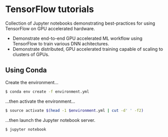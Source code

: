 # TensorFlow tutorials

Collection of Jupyter notebooks demonstrating best-practices for using TensorFlow on GPU accelerated hardware. 

* Demonstrate end-to-end GPU accelerated ML workflow using TensorFlow to train various DNN achitectures.
* Demonstrate distributed, GPU accelerated training capable of scaling to clusters of GPUs.

## Using Conda

Create the environment...

```bash
$ conda env create -f environment.yml
```

...then activate the environment...

```bash
$ source activate $(head -1 $environment.yml | cut -d' ' -f2)
```

...then launch the Jupyter notebook server.

```bash
$ jupyter notebook
```
